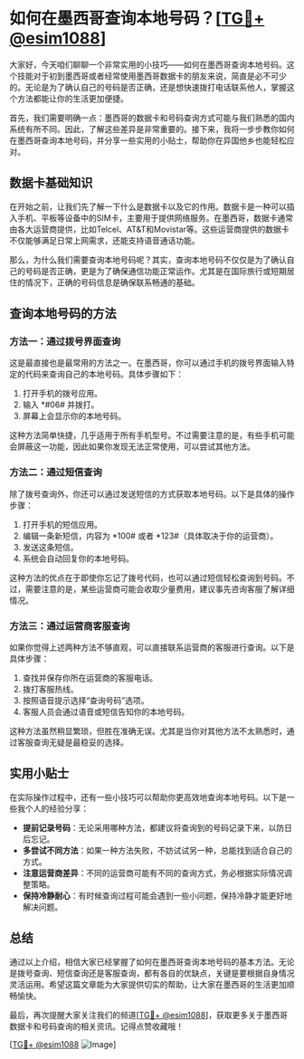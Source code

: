 # 如何在墨西哥查询本地号码？[[TG💪+ @esim1088](https://t.me/s/esim1088)]

大家好，今天咱们聊聊一个非常实用的小技巧——如何在墨西哥查询本地号码。这个技能对于初到墨西哥或者经常使用墨西哥数据卡的朋友来说，简直是必不可少的。无论是为了确认自己的号码是否正确，还是想快速拨打电话联系他人，掌握这个方法都能让你的生活更加便捷。

首先，我们需要明确一点：墨西哥的数据卡和号码查询方式可能与我们熟悉的国内系统有所不同。因此，了解这些差异是非常重要的。接下来，我将一步步教你如何在墨西哥查询本地号码，并分享一些实用的小贴士，帮助你在异国他乡也能轻松应对。

## 数据卡基础知识

在开始之前，让我们先了解一下什么是数据卡以及它的作用。数据卡是一种可以插入手机、平板等设备中的SIM卡，主要用于提供网络服务。在墨西哥，数据卡通常由各大运营商提供，比如Telcel、AT&T和Movistar等。这些运营商提供的数据卡不仅能够满足日常上网需求，还能支持语音通话功能。

那么，为什么我们需要查询本地号码呢？其实，查询本地号码不仅仅是为了确认自己的号码是否正确，更是为了确保通信功能正常运作。尤其是在国际旅行或短期居住的情况下，正确的号码信息是确保联系畅通的基础。

## 查询本地号码的方法

### 方法一：通过拨号界面查询

这是最直接也是最常用的方法之一。在墨西哥，你可以通过手机的拨号界面输入特定的代码来查询自己的本地号码。具体步骤如下：

1. 打开手机的拨号应用。
2. 输入 *#06# 并拨打。
3. 屏幕上会显示你的本地号码。

这种方法简单快捷，几乎适用于所有手机型号。不过需要注意的是，有些手机可能会屏蔽这一功能，因此如果你发现无法正常使用，可以尝试其他方法。

### 方法二：通过短信查询

除了拨号查询外，你还可以通过发送短信的方式获取本地号码。以下是具体的操作步骤：

1. 打开手机的短信应用。
2. 编辑一条新短信，内容为 *100# 或者 *123#（具体取决于你的运营商）。
3. 发送这条短信。
4. 系统会自动回复你的本地号码。

这种方法的优点在于即使你忘记了拨号代码，也可以通过短信轻松查询到号码。不过，需要注意的是，某些运营商可能会收取少量费用，建议事先咨询客服了解详细情况。

### 方法三：通过运营商客服查询

如果你觉得上述两种方法不够直观，可以直接联系运营商的客服进行查询。以下是具体步骤：

1. 查找并保存你所在运营商的客服电话。
2. 拨打客服热线。
3. 按照语音提示选择“查询号码”选项。
4. 客服人员会通过语音或短信告知你的本地号码。

这种方法虽然稍显繁琐，但胜在准确无误。尤其是当你对其他方法不太熟悉时，通过客服查询无疑是最稳妥的选择。

## 实用小贴士

在实际操作过程中，还有一些小技巧可以帮助你更高效地查询本地号码。以下是一些我个人的经验分享：

- **提前记录号码**：无论采用哪种方法，都建议将查询到的号码记录下来，以防日后忘记。
- **多尝试不同方法**：如果一种方法失败，不妨试试另一种，总能找到适合自己的方式。
- **注意运营商差异**：不同的运营商可能有不同的查询方式，务必根据实际情况调整策略。
- **保持冷静耐心**：有时候查询过程可能会遇到一些小问题，保持冷静才能更好地解决问题。

## 总结

通过以上介绍，相信大家已经掌握了如何在墨西哥查询本地号码的基本方法。无论是拨号查询、短信查询还是客服查询，都有各自的优缺点，关键是要根据自身情况灵活运用。希望这篇文章能为大家提供切实的帮助，让大家在墨西哥的生活更加顺畅愉快。

最后，再次提醒大家关注我们的频道[[TG💪+ @esim1088](https://t.me/s/esim1088)]，获取更多关于墨西哥数据卡和号码查询的相关资讯。记得点赞收藏哦！

[[TG💪+ @esim1088](https://t.me/s/esim1088) ![Image](https://i.postimg.cc/4NQfJmqS/Snipaste-2025-05-13-00-14-12.png)]
